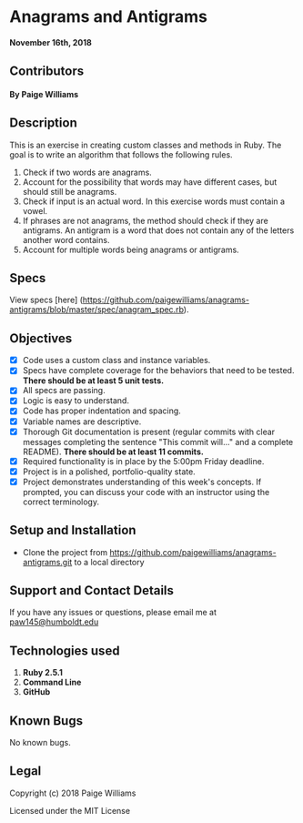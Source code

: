 # Anagrams and Antigrams

#### November 16th, 2018

## Contributors

#### By **Paige Williams**

## Description

This is an exercise in creating custom classes and methods in Ruby. The goal is to write an algorithm that follows the following rules.

  1. Check if two words are anagrams.
  2. Account for the possibility that words may have different cases, but should still be anagrams.
  3. Check if input is an actual word. In this exercise words must contain a vowel.
  4. If phrases are not anagrams, the method should check if they are antigrams. An antigram is a word that does not contain any of the letters another word contains.
  5. Account for multiple words being anagrams or antigrams.

## Specs  

View specs [here] (https://github.com/paigewilliams/anagrams-antigrams/blob/master/spec/anagram_spec.rb).

## Objectives

- [x] Code uses a custom class and instance variables.
- [x] Specs have complete coverage for the behaviors that need to be tested. **There should be at least 5 unit tests.**
- [x] All specs are passing.
- [x] Logic is easy to understand.
- [x] Code has proper indentation and spacing.
- [x] Variable names are descriptive.
- [x] Thorough Git documentation is present (regular commits with clear messages completing the sentence "This commit will..." and a complete README). **There should be at least 11 commits.**
- [x] Required functionality is in place by the 5:00pm Friday deadline.
- [x] Project is in a polished, portfolio-quality state.
- [x] Project demonstrates understanding of this week's concepts. If prompted, you can discuss your code with an instructor using the correct terminology.  

## Setup and Installation

* Clone the project from https://github.com/paigewilliams/anagrams-antigrams.git to a local directory

## Support and Contact Details

If you have any issues or questions, please email me at paw145@humboldt.edu

## Technologies used
1. **Ruby 2.5.1**
2. **Command Line**
3. **GitHub**

## Known Bugs
No known bugs.

## Legal

Copyright (c) 2018 Paige Williams

Licensed under the MIT License
